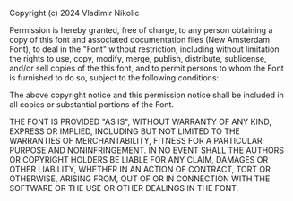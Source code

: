 
Copyright (c) 2024 Vladimir Nikolic

Permission is hereby granted, free of charge, to any person obtaining a copy
of this font and associated documentation files (New Amsterdam Font), to deal
in the "Font" without restriction, including without limitation the rights
to use, copy, modify, merge, publish, distribute, sublicense, and/or sell
copies of the this font, and to permit persons to whom the Font is
furnished to do so, subject to the following conditions:

The above copyright notice and this permission notice shall be included in all
copies or substantial portions of the Font.

THE FONT IS PROVIDED "AS IS", WITHOUT WARRANTY OF ANY KIND, EXPRESS OR
IMPLIED, INCLUDING BUT NOT LIMITED TO THE WARRANTIES OF MERCHANTABILITY,
FITNESS FOR A PARTICULAR PURPOSE AND NONINFRINGEMENT. IN NO EVENT SHALL THE
AUTHORS OR COPYRIGHT HOLDERS BE LIABLE FOR ANY CLAIM, DAMAGES OR OTHER
LIABILITY, WHETHER IN AN ACTION OF CONTRACT, TORT OR OTHERWISE, ARISING FROM,
OUT OF OR IN CONNECTION WITH THE SOFTWARE OR THE USE OR OTHER DEALINGS IN THE
FONT.
